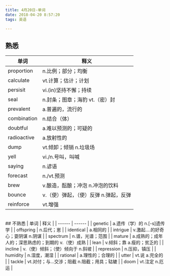 ```yaml
---
title: 4月20日-单词  
date: 2018-04-20 8:57:20
tags: 英语

---
```


## 熟悉
| 单词 | 释义 |
| ------ | ------ |
| proportion        | n.比例；部分；均衡 |
| calculate         | vt.计算；估计；计划 |
| persisit          | vi.(in)坚持不懈；持续 |
| seal              | n.封条；图章；海豹    vt.（密）封 |
| prevalent         | a.普遍的，流行的 |
| combination       | n.结合（体）|
| doubtful          | a.难以预测的；可疑的 |
| radioactive       | a.放射性的 |
| dump              | vt.倾卸；倾销   n.垃圾场 |
| yell              | vi./n.号叫，叫喊 |
| saying            | n.谚语 |
| forecast          | n./vt.预测 |
| brew              | v.酿造，酝酿；冲泡  n.冲泡的饮料 |
| bounce            | v.（使）弹起，（使）反弹 n.弹起，反弹 |
| reinforce         | vt.增强 |

</br>
## 不熟悉
| 单词 | 释义 |
| ------ | ------ |
| genetic           | a.遗传（学）的     n.[-s]遗传学 |
| offspring         | n.后代；崽 |
| identical         | a.相同的 |
| intrigue          | v.激起....的好奇心；耍阴谋  n.阴谋 |
| spectrum          | n.谱，光谱；范围 |
| mature            | a.成熟的；成年人的；深思熟虑的；到期的 v.（使）成熟 |
| lean              | v.倾斜；靠  a.瘦的；贫乏的 |
| incline           | v.（使）倾斜；（使）倾向于  n.斜坡 |
| repression        | n.压抑，镇压 |
| humidity          | n.湿度，潮湿 |
| rational          | a.理性的；合理的 |
| utter             | vt.说  a.完全的 |
| tackle            | vt.对付；与...交涉；阻截 n.阻截；用具；轱辘 |
| doom              | vt.注定 n.厄运 |